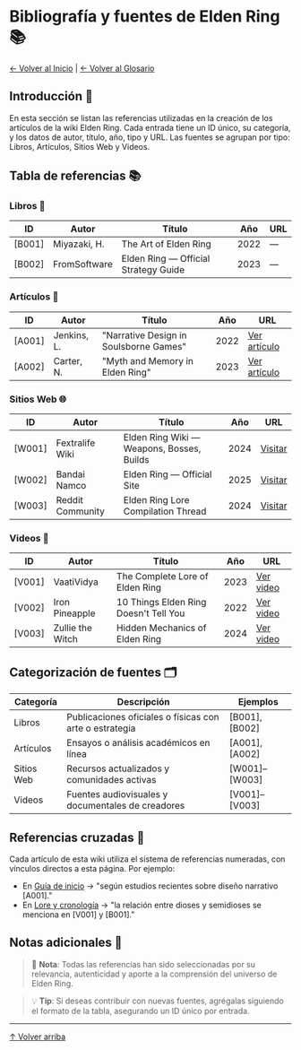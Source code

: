 # Bibliografía y fuentes de Elden Ring 📚

[← Volver al Inicio](../../index.md) | [← Volver al Glosario](glosario.md)

## Introducción 📘

En esta sección se listan las referencias utilizadas en la creación de los artículos de la wiki Elden Ring. Cada entrada tiene un ID único, su categoría, y los datos de autor, título, año, tipo y URL. Las fuentes se agrupan por tipo: Libros, Artículos, Sitios Web y Videos.

## Tabla de referencias 📚

### Libros 📖

| ID | Autor | Título | Año | URL |
|----|-------|---------|-----|-----|
| [B001] | Miyazaki, H. | The Art of Elden Ring | 2022 | — |
| [B002] | FromSoftware | Elden Ring — Official Strategy Guide | 2023 | — |

### Artículos 📄

| ID | Autor | Título | Año | URL |
|----|-------|---------|-----|-----|
| [A001] | Jenkins, L. | "Narrative Design in Soulsborne Games" | 2022 | [Ver artículo](https://www.gamestudies.org/22/jenkins-soulsborne) |
| [A002] | Carter, N. | "Myth and Memory in Elden Ring" | 2023 | [Ver artículo](https://www.ludologyreview.com/eldenring-myth) |

### Sitios Web 🌐

| ID | Autor | Título | Año | URL |
|----|-------|---------|-----|-----|
| [W001] | Fextralife Wiki | Elden Ring Wiki — Weapons, Bosses, Builds | 2024 | [Visitar](https://eldenring.wiki.fextralife.com/) |
| [W002] | Bandai Namco | Elden Ring — Official Site | 2025 | [Visitar](https://en.bandainamcoent.eu/elden-ring) |
| [W003] | Reddit Community | Elden Ring Lore Compilation Thread | 2024 | [Visitar](https://reddit.com/r/Eldenring/wiki/lore) |

### Videos 🎥

| ID | Autor | Título | Año | URL |
|----|-------|---------|-----|-----|
| [V001] | VaatiVidya | The Complete Lore of Elden Ring | 2023 | [Ver video](https://youtube.com/watch?v=vaatividya-lore) |
| [V002] | Iron Pineapple | 10 Things Elden Ring Doesn't Tell You | 2022 | [Ver video](https://youtube.com/watch?v=ironpineapple-guide) |
| [V003] | Zullie the Witch | Hidden Mechanics of Elden Ring | 2024 | [Ver video](https://youtube.com/watch?v=zullie-hidden) |

## Categorización de fuentes 🗂️

| Categoría | Descripción | Ejemplos |
|-----------|-------------|----------|
| Libros | Publicaciones oficiales o físicas con arte o estrategia | [B001], [B002] |
| Artículos | Ensayos o análisis académicos en línea | [A001], [A002] |
| Sitios Web | Recursos actualizados y comunidades activas | [W001]–[W003] |
| Videos | Fuentes audiovisuales y documentales de creadores | [V001]–[V003] |

## Referencias cruzadas 🔗

Cada artículo de esta wiki utiliza el sistema de referencias numeradas, con vínculos directos a esta página. Por ejemplo:

- En [Guía de inicio](guia-inicio-builds.md) → "según estudios recientes sobre diseño narrativo [A001]."
- En [Lore y cronología](lore-cronologia.md) → "la relación entre dioses y semidioses se menciona en [V001] y [B001]."

## Notas adicionales 📎

> 📢 **Nota**: Todas las referencias han sido seleccionadas por su relevancia, autenticidad y aporte a la comprensión del universo de Elden Ring.

> 💡 **Tip**: Si deseas contribuir con nuevas fuentes, agrégalas siguiendo el formato de la tabla, asegurando un ID único por entrada.

---

[↑ Volver arriba](#bibliografía-y-fuentes-de-elden-ring-)